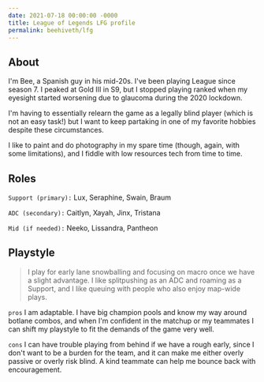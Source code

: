 ```yaml
---
date: 2021-07-18 00:00:00 -0000
title: League of Legends LFG profile
permalink: beehiveth/lfg
---
```


## About
I'm Bee, a Spanish guy in his mid-20s. I've been playing League since season 7. I peaked at Gold III in S9, but I stopped playing ranked when my eyesight started worsening due to glaucoma during the 2020 lockdown. 

I'm having to essentially relearn the game as a legally blind player (which is not an easy task!) but I want to keep partaking in one of my favorite hobbies despite these circumstances.

I like to paint and do photography in my spare time (though, again, with some limitations), and I fiddle with low resources tech from time to time.


## Roles
`Support (primary):` Lux, Seraphine, Swain, Braum

`ADC (secondary):` Caitlyn, Xayah, Jinx, Tristana

`Mid (if needed):` Neeko, Lissandra, Pantheon

## Playstyle


> I play for early lane snowballing and focusing on macro once we have a slight advantage. I like splitpushing as an ADC and roaming as a Support, and I like queuing with people who also enjoy map-wide plays.


`pros` I am adaptable. I have big champion pools and know my way around botlane combos, and when I'm confident in the matchup or my teammates I can shift my playstyle to fit the demands of the game very well.

`cons` I can have trouble playing from behind if we have a rough early, since I don't want to be a burden for the team, and it can make me either overly passive or overly risk blind. A kind teammate can help me bounce back with encouragement.

